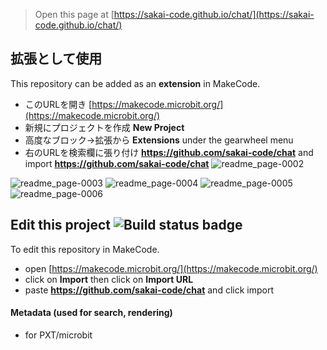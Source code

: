 
> Open this page at [https://sakai-code.github.io/chat/](https://sakai-code.github.io/chat/)

## 拡張として使用

This repository can be added as an **extension** in MakeCode.

* このURLを開き [https://makecode.microbit.org/](https://makecode.microbit.org/)
* 新規にプロジェクトを作成 **New Project**
* 高度なブロック→拡張から **Extensions** under the gearwheel menu
* 右のURLを検索欄に張り付け **https://github.com/sakai-code/chat** and import
 **https://github.com/sakai-code/chat**
![readme_page-0002](https://user-images.githubusercontent.com/76587090/109405762-4e9fbe80-79b7-11eb-89cf-008960ea7b97.jpg)


![readme_page-0003](https://user-images.githubusercontent.com/76587090/109405765-50698200-79b7-11eb-815e-e2a69981c4f0.jpg)
![readme_page-0004](https://user-images.githubusercontent.com/76587090/109405766-50698200-79b7-11eb-852b-689527ca8d5a.jpg)
![readme_page-0005](https://user-images.githubusercontent.com/76587090/109405767-51021880-79b7-11eb-8b6f-e53d9257aa61.jpg)
![readme_page-0006](https://user-images.githubusercontent.com/76587090/109405768-519aaf00-79b7-11eb-90a3-00ef2bf5df17.jpg)

## Edit this project ![Build status badge](https://github.com/sakai-code/chat/workflows/MakeCode/badge.svg)

To edit this repository in MakeCode.

* open [https://makecode.microbit.org/](https://makecode.microbit.org/)
* click on **Import** then click on **Import URL**
* paste **https://github.com/sakai-code/chat** and click import

#### Metadata (used for search, rendering)

* for PXT/microbit
<script src="https://makecode.com/gh-pages-embed.js"></script><script>makeCodeRender("{{ site.makecode.home_url }}", "{{ site.github.owner_name }}/{{ site.github.repository_name }}");</script>

